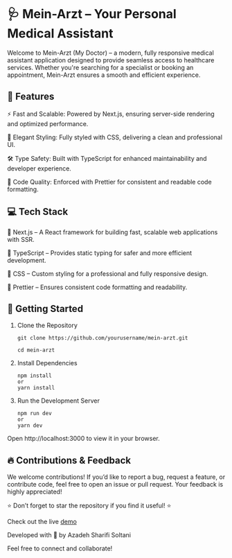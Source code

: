 # 🩺 Mein-Arzt – Your Personal Medical Assistant

Welcome to Mein-Arzt (My Doctor) – a modern, fully responsive medical assistant application designed to provide seamless access to healthcare services. Whether you're searching for a specialist or booking an appointment, Mein-Arzt ensures a smooth and efficient experience.

## 🌟 Features

⚡ Fast and Scalable: Powered by Next.js, ensuring server-side rendering and optimized performance.

🎨 Elegant Styling: Fully styled with CSS, delivering a clean and professional UI.

🛠️ Type Safety: Built with TypeScript for enhanced maintainability and developer experience.

🧹 Code Quality: Enforced with Prettier for consistent and readable code formatting.

## 💻 Tech Stack

🔹 Next.js – A React framework for building fast, scalable web applications with SSR.

🔹 TypeScript – Provides static typing for safer and more efficient development.

🔹 CSS – Custom styling for a professional and fully responsive design.

🔹 Prettier – Ensures consistent code formatting and readability.

## 🚀 Getting Started

1.  Clone the Repository

        git clone https://github.com/yourusername/mein-arzt.git

        cd mein-arzt

2.  Install Dependencies

        npm install
        or
        yarn install

3.  Run the Development Server

        npm run dev
        or
        yarn dev

Open http://localhost:3000 to view it in your browser.

## 🔥 Contributions & Feedback

We welcome contributions! If you’d like to report a bug, request a feature, or contribute code, feel free to open an issue or pull request. Your feedback is highly appreciated!

⭐ Don’t forget to star the repository if you find it useful! ⭐

Check out the live [demo](https://mein-arzt.vercel.app)

Developed with 🌻 by Azadeh Sharifi Soltani

Feel free to connect and collaborate!

